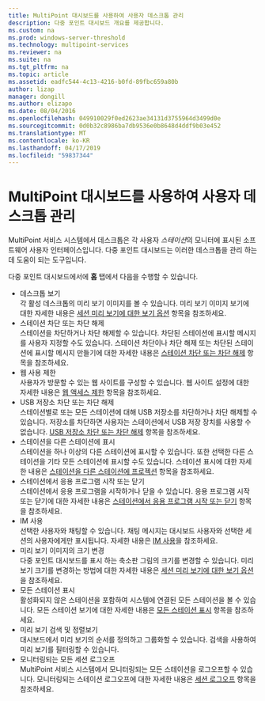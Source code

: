 ```yaml
---
title: MultiPoint 대시보드를 사용하여 사용자 데스크톱 관리
description: 다중 포인트 대시보드 개요를 제공합니다.
ms.custom: na
ms.prod: windows-server-threshold
ms.technology: multipoint-services
ms.reviewer: na
ms.suite: na
ms.tgt_pltfrm: na
ms.topic: article
ms.assetid: eadfc544-4c13-4216-b0fd-89fbc659a80b
author: lizap
manager: dongill
ms.author: elizapo
ms.date: 08/04/2016
ms.openlocfilehash: 049910029f0ed2623ae34131d3755964d3499d0e
ms.sourcegitcommit: 0d0b32c8986ba7db9536e0b8648d4ddf9b03e452
ms.translationtype: MT
ms.contentlocale: ko-KR
ms.lasthandoff: 04/17/2019
ms.locfileid: "59837344"
---
```

# <a name="manage-user-desktops-using-multipoint-dashboard"></a>MultiPoint 대시보드를 사용하여 사용자 데스크톱 관리
MultiPoint 서비스 시스템에서 데스크톱은 각 사용자 *스테이션*의 모니터에 표시된 소프트웨어 사용자 인터페이스입니다. 다중 포인트 대시보드는 이러한 데스크톱을 관리 하는 데 도움이 되는 도구입니다.   
  
다중 포인트 대시보드에서에 **홈** 탭에서 다음을 수행할 수 있습니다.  
  
- 데스크톱 보기  
각 활성 데스크톱의 미리 보기 이미지를 볼 수 있습니다. 미리 보기 이미지 보기에 대한 자세한 내용은 [세션 미리 보기에 대한 보기 옵션](View-Options-for-Session-Thumbnails-in-MultiPoint-Dashboard.md) 항목을 참조하세요.  
- 스테이션 차단 또는 차단 해제  
스테이션을 차단하거나 차단 해제할 수 있습니다. 차단된 스테이션에 표시할 메시지를 사용자 지정할 수도 있습니다. 스테이션 차단이나 차단 해제 또는 차단된 스테이션에 표시할 메시지 만들기에 대한 자세한 내용은 [스테이션 차단 또는 차단 해제](Block-or-Unblock-a-Station.md) 항목을 참조하세요.  
- 웹 사용 제한  
사용자가 방문할 수 있는 웹 사이트를 구성할 수 있습니다. 웹 사이트 설정에 대한 자세한 내용은 [웹 액세스 제한](Limit-Web-Access.md) 항목을 참조하세요.  
- USB 저장소 차단 또는 차단 해제  
스테이션별로 또는 모든 스테이션에 대해 USB 저장소를 차단하거나 차단 해제할 수 있습니다. 저장소를 차단하면 사용자는 스테이션에서 USB 저장 장치를 사용할 수 없습니다. [USB 저장소 차단 또는 차단 해제](Block-or-Unblock-USB-Storage.md) 항목을 참조하세요.  
- 스테이션을 다른 스테이션에 표시  
스테이션을 하나 이상의 다른 스테이션에 표시할 수 있습니다. 또한 선택한 다른 스테이션을 기타 모든 스테이션에 표시할 수도 있습니다. 스테이션 표시에 대한 자세한 내용은 [스테이션을 다른 스테이션에 프로젝션](Project-a-Station-to-Other-Stations.md) 항목을 참조하세요.  
- 스테이션에서 응용 프로그램 시작 또는 닫기  
스테이션에서 응용 프로그램을 시작하거나 닫을 수 있습니다. 응용 프로그램 시작 또는 닫기에 대한 자세한 내용은 [스테이션에서 응용 프로그램 시작 또는 닫기](Launch-or-Close-Applications-on-a-Station.md) 항목을 참조하세요.  
- IM 사용  
선택한 사용자와 채팅할 수 있습니다. 채팅 메시지는 대시보드 사용자와 선택한 세션의 사용자에게만 표시됩니다. 자세한 내용은 [IM 사용](Use-IM.md)을 참조하세요.  
- 미리 보기 이미지의 크기 변경  
다중 포인트 대시보드를 표시 하는 축소판 그림의 크기를 변경할 수 있습니다. 미리 보기 크기를 변경하는 방법에 대한 자세한 내용은 [세션 미리 보기에 대한 보기 옵션](View-Options-for-Session-Thumbnails-in-MultiPoint-Dashboard.md)을 참조하세요.
- 모든 스테이션 표시  
활성화되지 않은 스테이션을 포함하여 시스템에 연결된 모든 스테이션을 볼 수 있습니다. 모든 스테이션 보기에 대한 자세한 내용은 [모든 스테이션 표시](Show-All-Stations.md) 항목을 참조하세요.  
- 미리 보기 검색 및 정렬보기  
대시보드에서 미리 보기의 순서를 정의하고 그룹화할 수 있습니다. 검색을 사용하여 미리 보기를 필터링할 수 있습니다.  
- 모니터링되는 모든 세션 로그오프  
MultiPoint 서비스 시스템에서 모니터링되는 모든 스테이션을 로그오프할 수 있습니다. 모니터링되는 스테이션 로그오프에 대한 자세한 내용은 [세션 로그오프](Log-Off-User-Sessions.md) 항목을 참조하세요.